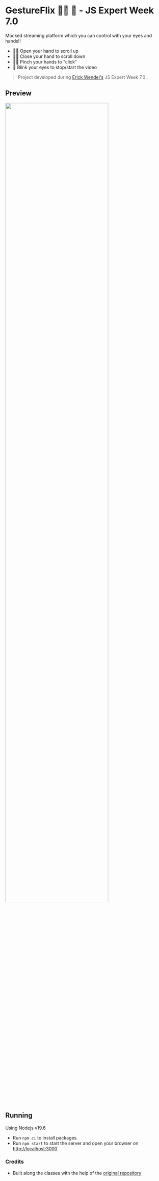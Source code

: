 # GestureFlix 👐🏽 🎥 - JS Expert Week 7.0

Mocked streaming platform which you can control with your eyes and hands!!

- ✋🏽 Open your hand to scroll up
- ✊🏽 Close your hand to scroll down
- 🤏🏽 Pinch your hands to "click"
- 👀 Blink your eyes to stop/start the video

> Project developed during [Erick Wendel's](https://github.com/ErickWendel) JS Expert Week 7.0 .

## Preview

<img width=80% src="./assets/preview.gif">

## Running

Using Nodejs v19.6

- Run `npm ci` to install packages.
- Run `npm start` to start the server and open your browser on [http://localhost:3000](http://localhost:3000).

### Credits
- Built along the classes with the help of the [original repository](https://github.com/ErickWendel/semana-javascript-expert07)
